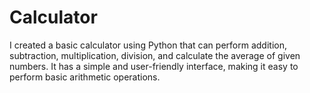 # Calculator
I created a basic calculator using Python that can perform addition, subtraction, multiplication, division, and calculate the average of given numbers. 
It has a simple and user-friendly interface, making it easy to perform basic arithmetic operations.
